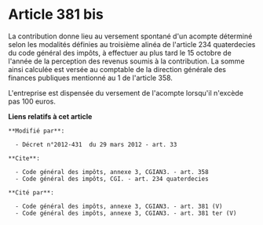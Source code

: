 # Article 381 bis

La contribution donne lieu au versement spontané d'un acompte déterminé selon les modalités définies au troisième alinéa de
l'article 234 quaterdecies du code général des impôts, à effectuer au plus tard le 15 octobre de l'année de la perception des
revenus soumis à la contribution. La somme ainsi calculée est versée au comptable de la direction générale des finances
publiques mentionné au 1 de l'article 358. 

L'entreprise est dispensée du versement de l'acompte lorsqu'il n'excède pas 100 euros.

**Liens relatifs à cet article**

	**Modifié par**:

	  - Décret n°2012-431  du 29 mars 2012 - art. 33

	**Cite**:

	  - Code général des impôts, annexe 3, CGIAN3. - art. 358
	  - Code général des impôts, CGI. - art. 234 quaterdecies

	**Cité par**:

	  - Code général des impôts, annexe 3, CGIAN3. - art. 381 (V)
	  - Code général des impôts, annexe 3, CGIAN3. - art. 381 ter (V)
